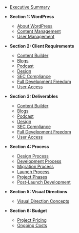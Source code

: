 -   [Executive Summary](sections/executive-summary.md)

-   **Section 1: WordPress**

    -   [About WordPress](sections/1-wordpress/about-wordpress.md)
    -   [Content Management](sections/1-wordpress/content-management.md)
    -   [User Management](sections/1-wordpress/user-management.md)

-   **Section 2: Client Requirements**

    -   [Content Builder](sections/2-requirements/content-builder.md)
    -   [Blogs](sections/2-requirements/blogs.md)
    -   [Podcast](sections/2-requirements/podcast.md)
    -   [Design](sections/2-requirements/design.md)
    -   [SEC Compliance](sections/2-requirements/sec-compliance.md)
    -   [Full Development Freedom](sections/2-requirements/full-development-freedom.md)
    -   [User Access](sections/2-requirements/user-access.md)

-   **Section 3: Deliverables**

    -   [Content Builder](sections/3-deliverables/content-builder.md)
    -   [Blogs](sections/3-deliverables/blogs.md)
    -   [Podcast](sections/3-deliverables/podcast.md)
    -   [Design](sections/3-deliverables/design.md)
    -   [SEC Compliance](sections/3-deliverables/sec-compliance.md)
    -   [Full Development Freedom](sections/3-deliverables/full-development-freedom.md)
    -   [User Access](sections/3-deliverables/user-access.md)

-   **Section 4: Process**

    -   [Design Process](sections/4-process/design.md)
    -   [Development Process](sections/4-process/development.md)
    -   [Migration Process](sections/4-process/migration.md)
    -   [Launch Process](sections/4-process/launch.md)
    -   [Project Phases](sections/4-process/project-phases.md)
    -   [Post-Launch Development](sections/4-process/post-launch-development.md)

-   **Section 5: Visual Directions**

    -   [Visual Direction Concepts](sections/5-visual-directions/concepts.md)

-   **Section 6: Budget**

    -   [Project Pricing](sections/6-budget/pricing.md)
    -   [Ongoing Costs](sections/6-budget/ongoing-costs.md)
